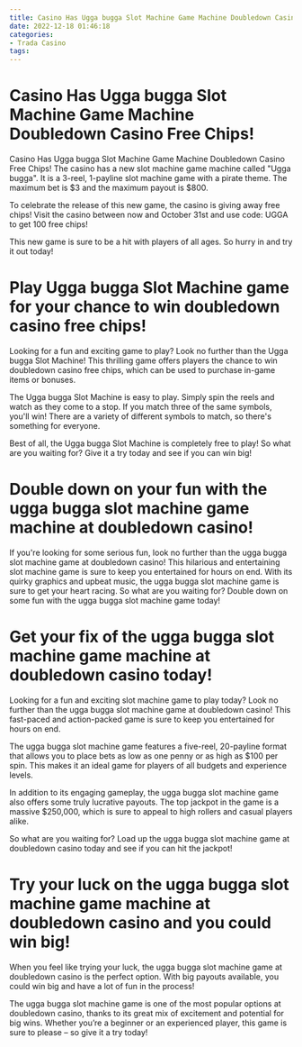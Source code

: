 ```yaml
---
title: Casino Has Ugga bugga Slot Machine Game Machine Doubledown Casino Free Chips!
date: 2022-12-18 01:46:18
categories:
- Trada Casino
tags:
---
```



#  Casino Has Ugga bugga Slot Machine Game Machine Doubledown Casino Free Chips!

Casino Has Ugga bugga Slot Machine Game Machine Doubledown Casino Free Chips!
The casino has a new slot machine game machine called "Ugga bugga". It is a 3-reel, 1-payline slot machine game with a pirate theme. The maximum bet is $3 and the maximum payout is $800.

To celebrate the release of this new game, the casino is giving away free chips! Visit the casino between now and October 31st and use code: UGGA to get 100 free chips!

This new game is sure to be a hit with players of all ages. So hurry in and try it out today!

#  Play Ugga bugga Slot Machine game for your chance to win doubledown casino free chips!

Looking for a fun and exciting game to play? Look no further than the Ugga bugga Slot Machine! This thrilling game offers players the chance to win doubledown casino free chips, which can be used to purchase in-game items or bonuses.

The Ugga bugga Slot Machine is easy to play. Simply spin the reels and watch as they come to a stop. If you match three of the same symbols, you'll win! There are a variety of different symbols to match, so there's something for everyone.

Best of all, the Ugga bugga Slot Machine is completely free to play! So what are you waiting for? Give it a try today and see if you can win big!

#  Double down on your fun with the ugga bugga slot machine game machine at doubledown casino!

If you're looking for some serious fun, look no further than the ugga bugga slot machine game at doubledown casino! This hilarious and entertaining slot machine game is sure to keep you entertained for hours on end. With its quirky graphics and upbeat music, the ugga bugga slot machine game is sure to get your heart racing. So what are you waiting for? Double down on some fun with the ugga bugga slot machine game today!

#  Get your fix of the ugga bugga slot machine game machine at doubledown casino today!

Looking for a fun and exciting slot machine game to play today? Look no further than the ugga bugga slot machine game at doubledown casino! This fast-paced and action-packed game is sure to keep you entertained for hours on end.

The ugga bugga slot machine game features a five-reel, 20-payline format that allows you to place bets as low as one penny or as high as $100 per spin. This makes it an ideal game for players of all budgets and experience levels.

In addition to its engaging gameplay, the ugga bugga slot machine game also offers some truly lucrative payouts. The top jackpot in the game is a massive $250,000, which is sure to appeal to high rollers and casual players alike.

So what are you waiting for? Load up the ugga bugga slot machine game at doubledown casino today and see if you can hit the jackpot!

#  Try your luck on the ugga bugga slot machine game machine at doubledown casino and you could win big!

When you feel like trying your luck, the ugga bugga slot machine game at doubledown casino is the perfect option. With big payouts available, you could win big and have a lot of fun in the process!

The ugga bugga slot machine game is one of the most popular options at doubledown casino, thanks to its great mix of excitement and potential for big wins. Whether you’re a beginner or an experienced player, this game is sure to please – so give it a try today!